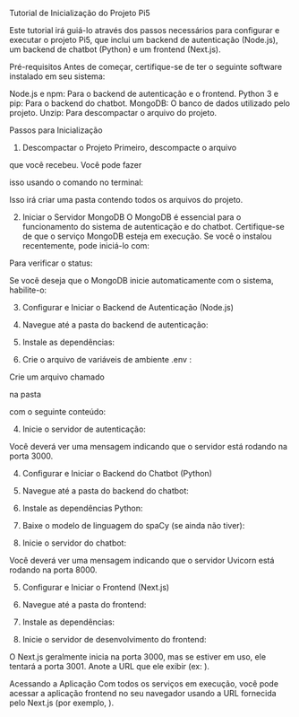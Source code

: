 Tutorial de Inicialização do Projeto Pi5

Este tutorial irá guiá-lo através dos passos necessários para configurar e executar o projeto Pi5, que inclui um backend de autenticação (Node.js), um backend de chatbot (Python) e um frontend (Next.js).

Pré-requisitos
Antes de começar, certifique-se de ter o seguinte software instalado em seu sistema:

   Node.js e npm: Para o backend de autenticação e o frontend.
   Python 3 e pip: Para o backend do chatbot.
   MongoDB: O banco de dados utilizado pelo projeto.
   Unzip: Para descompactar o arquivo do projeto.

Passos para Inicialização

 
1.	Descompactar o Projeto
Primeiro, descompacte o arquivo
 


que você recebeu. Você pode fazer
 
isso usando o comando	no terminal:


Isso irá criar uma pasta	contendo todos os arquivos do projeto.

2.	Iniciar o Servidor MongoDB
O MongoDB é essencial para o funcionamento do sistema de autenticação e do chatbot. Certifique-se de que o serviço MongoDB esteja em execução. Se você o instalou recentemente, pode iniciá-lo com:


Para verificar o status:
 
 
Se você deseja que o MongoDB inicie automaticamente com o sistema, habilite-o:


3.	Configurar e Iniciar o Backend de Autenticação (Node.js)
1.	Navegue até a pasta do backend de autenticação:

2.	Instale as dependências:

3.	Crie o arquivo de variáveis de ambiente .env :

 
Crie um arquivo chamado
 
na pasta
 
com o seguinte conteúdo:
 

 
4.	Inicie o servidor de autenticação:

Você deverá ver uma mensagem indicando que o servidor está rodando na porta 3000.

4.	Configurar e Iniciar o Backend do Chatbot (Python)
1.	Navegue até a pasta do backend do chatbot:

2.	Instale as dependências Python:

3.	Baixe o modelo de linguagem do spaCy (se ainda não tiver):

 
4.	Inicie o servidor do chatbot:

Você deverá ver uma mensagem indicando que o servidor Uvicorn está rodando na porta 8000.

5.	Configurar e Iniciar o Frontend (Next.js)
1.	Navegue até a pasta do frontend:

2.	Instale as dependências:

3.	Inicie o servidor de desenvolvimento do frontend:

O Next.js geralmente inicia na porta 3000, mas se estiver em uso, ele tentará a
porta 3001. Anote a URL que ele exibir (ex:	).

Acessando a Aplicação
Com todos os serviços em execução, você pode acessar a aplicação frontend no seu navegador	usando	a	URL	fornecida	pelo	Next.js	(por	exemplo,
).
